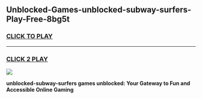 
## Unblocked-Games-unblocked-subway-surfers-Play-Free-8bg5t
<h3>
<a href="https://premium76.site?title=unblocked-subway-surfers&ref=10A">CLICK TO PLAY</a></h3>
<hr>

<h3>
<a href="https://premium76.site?title=unblocked-subway-surfers&ref=10A">CLICK 2 PLAY</a>
  
</h3>

<a href="https://premium76.site?title=unblocked-subway-surfers&ref=10A"><img src="https://clearcache.store/games.png"></a>


**unblocked-subway-surfers games unblocked: Your Gateway to Fun and Accessible Online Gaming**
